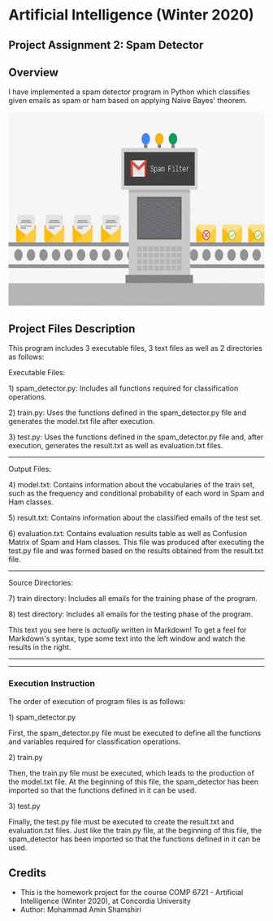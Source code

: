 <h1>Artificial Intelligence (Winter 2020)</h1>

<h2>Project Assignment 2: Spam Detector</h2>



<h2 id="overview"><a class="anchor" name="overview" href="#overview"><span class="octicon octicon-link"></span></a>Overview</h2>
<p>I have implemented a spam detector program in Python which classifies given emails as spam or ham based on applying Naive Bayes' theorem.</p>

<p align="center"> 
<img src="gif/spam detector.gif" alt="Animated gif pacman game" height="382px">
</p>


<h2 id="explenation-of-submitted-files"><a class="anchor" name="explenation-of-submitted-files" href="#explenation-of-submitted-files"><span class="octicon octicon-link"></span></a>Project Files Description</h2>
<p>This program includes 3 executable files, 3 text files as well as 2 directories as follows:</p>
<p>Executable Files:</p>
<p>  1) spam_detector.py: Includes all functions required for classification operations.</p>
<p>  2) train.py: Uses the functions defined in the spam_detector.py file and generates the model.txt file after execution.</p>
<p>  3) test.py: Uses the functions defined in the spam_detector.py file and, after execution, generates the result.txt as well as evaluation.txt files.</p>
<hr>
<p>Output Files:</p>
<p>  4) model.txt: Contains information about the vocabularies of the train set, such as the frequency and conditional probability of each word in Spam and Ham classes.</p>
<p>  5) result.txt: Contains information about the classified emails of the test set.</p>
<p>  6) evaluation.txt: Contains evaluation results table as well as Confusion Matrix of Spam and Ham classes.
  This file was produced after executing the test.py file and was formed based on the results obtained from the result.txt file.</p>
<hr>
<p>Source Directories:</p>
<p>  7) train directory: Includes all emails for the training phase of the program.</p>
<p>  8) test directory: Includes all emails for the testing phase of the program.</p>
<p>This text you see here is <em>actually</em> written in Markdown! To get a feel for Markdown's syntax, type some text into the left window and watch the results in the right.</p>
<hr>
<hr>
<h3 id="execution-instruction"><a class="anchor" name="execution-instruction" href="#execution-instruction"><span class="octicon octicon-link"></span></a>Execution Instruction</h3>
<p>The order of execution of program files is as follows:</p>
<p>1) spam_detector.py</p>
<p>First, the spam_detector.py file must be executed to define all the functions and variables required for classification operations.</p>
<p>2) train.py</p>
<p>Then, the train.py file must be executed, which leads to the production of the model.txt file. 
At the beginning of this file, the spam_detector has been imported so that the functions defined in it can be used.</p>
<p>3) test.py</p>
<p>Finally, the test.py file must be executed to create the result.txt and evaluation.txt files.
Just like the train.py file, at the beginning of this file, the spam_detector has been imported so that the functions defined in it can be used.</p>





<h2>Credits</h2>
<ul>
  <li>This is the homework project for the course COMP 6721 - Artificial Intelligence (Winter 2020), at Concordia University</li>
  <li>Author: Mohammad Amin Shamshiri</li>
</ul>
